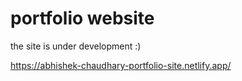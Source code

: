 # portfolio website


the site is under development :)

https://abhishek-chaudhary-portfolio-site.netlify.app/

